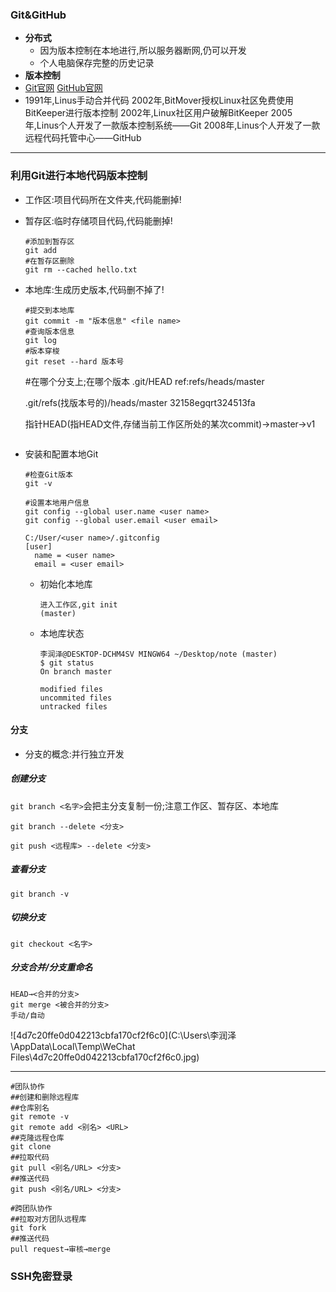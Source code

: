 ### Git&GitHub

+ **分布式**
  + 因为版本控制在本地进行,所以服务器断网,仍可以开发
  + 个人电脑保存完整的历史记录
+ **版本控制**
+ [Git官网](https://git-scm.com/)
  [GitHub官网](https://github.com/)
+ 1991年,Linus手动合并代码
  2002年,BitMover授权Linux社区免费使用BitKeeper进行版本控制
  2002年,Linux社区用户破解BitKeeper
  2005年,Linus个人开发了一款版本控制系统——Git
  2008年,Linus个人开发了一款远程代码托管中心——GitHub
---
### 利用Git进行本地代码版本控制
+ 工作区:项目代码所在文件夹,代码能删掉!
+ 暂存区:临时存储项目代码,代码能删掉!
  ```
  #添加到暂存区
  git add
  #在暂存区删除
  git rm --cached hello.txt
  ```
+ 本地库:生成历史版本,代码删不掉了!
  ```
  #提交到本地库
  git commit -m "版本信息" <file name>
  #查询版本信息
  git log
  #版本穿梭
  git reset --hard 版本号
  ```
  #在哪个分支上;在哪个版本
  .git/HEAD
  ref:refs/heads/master

  .git/refs(找版本号的)/heads/master
  32158egqrt324513fa

  指针HEAD(指HEAD文件,存储当前工作区所处的某次commit)→master→v1
  ```
+ 安装和配置本地Git
  ```
  #检查Git版本
  git -v
  
  #设置本地用户信息
  git config --global user.name <user name>
  git config --global user.email <user email>
  
  C:/User/<user name>/.gitconfig
  [user]
    name = <user name>
    email = <user email>
  ```
  + 初始化本地库
    ```
    进入工作区,git init
    (master)
    ```
  + 本地库状态
    ```
    李润泽@DESKTOP-DCHM4SV MINGW64 ~/Desktop/note (master)
    $ git status
    On branch master
    
    modified files
    uncommited files
    untracked files
    ```

#### 分支

+ 分支的概念:并行独立开发

##### 创建分支

`git branch <名字>`会把主分支复制一份;注意工作区、暂存区、本地库

`git branch --delete <分支>`

`git push <远程库> --delete <分支>`

##### 查看分支

`git branch -v`

##### 切换分支

`git checkout <名字>`

##### 分支合并/分支重命名

```
HEAD→<合并的分支>
git merge <被合并的分支>
手动/自动
```

![4d7c20ffe0d042213cbfa170cf2f6c0](C:\Users\李润泽\AppData\Local\Temp\WeChat Files\4d7c20ffe0d042213cbfa170cf2f6c0.jpg)

---

```
#团队协作
##创建和删除远程库
##仓库别名
git remote -v
git remote add <别名> <URL>
##克隆远程仓库
git clone
##拉取代码
git pull <别名/URL> <分支>
##推送代码
git push <别名/URL> <分支>
```

```
#跨团队协作
##拉取对方团队远程库
git fork
##推送代码
pull request→审核→merge
```

### SSH免密登录